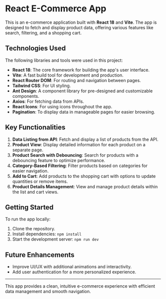 # React E-Commerce App

This is an e-commerce application built with **React 18** and **Vite**. The app is designed to fetch and display product data, offering various features like search, filtering, and a shopping cart.

## Technologies Used

The following libraries and tools were used in this project:

- **React 18**: The core framework for building the app's user interface.
- **Vite**: A fast build tool for development and production.
- **React Router DOM**: For routing and navigation between pages.
- **Tailwind CSS**: For UI styling.
- **Ant Design**: A component library for pre-designed and customizable components.
- **Axios**: For fetching data from APIs.
- **React Icons**: For using icons throughout the app.
- **Pagination**: To display data in manageable pages for easier browsing.

## Key Functionalities

1. **Data Listing from API**: Fetch and display a list of products from the API.
2. **Product View**: Display detailed information for each product on a separate page.
3. **Product Search with Debouncing**: Search for products with a debouncing feature to optimize performance.
4. **Category-Based Filtering**: Filter products based on categories for easier navigation.
5. **Add to Cart**: Add products to the shopping cart with options to update quantities or remove items.
6. **Product Details Management**: View and manage product details within the list and cart views.

## Getting Started

To run the app locally:

1. Clone the repository.
2. Install dependencies: `npm install`
3. Start the development server: `npm run dev`

## Future Enhancements

- Improve UI/UX with additional animations and interactivity.
- Add user authentication for a more personalized experience.

---

This app provides a clean, intuitive e-commerce experience with efficient data management and smooth navigation.

